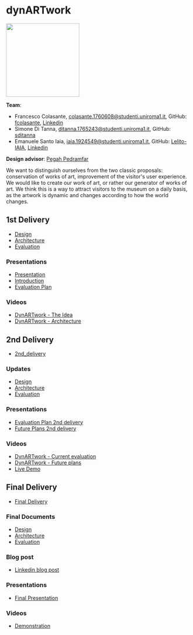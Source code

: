 # dynARTwork 
<img src="assets/Logo.png" width=200 align=centre>


**Team**:
- Francesco Colasante, colasante.1760608@studenti.uniroma1.it, GitHub: [fcolasante](http://github.com/fcolasante), [Linkedin](https://www.linkedin.com/in/francesco-colasante/)
- Simone Di Tanna, ditanna.1765243@studenti.uniroma1.it, GitHub: [sditanna](http://github.com/sditanna)
- Emanuele Santo Iaia, iaia.1924549@studenti.uniroma1.it, GitHub: [Lelito-IAIA](http://github.com/Lelito-IAIA), [Linkedin](https://www.linkedin.com/in/emanuele-santo-iaia-4315411a2/)


**Design advisor**: [Pegah Pedramfar](https://www.linkedin.com/in/pegah-pedramfar-71a636101/)


We want to distinguish ourselves from the two classic proposals: conservation of works of art, improvement of the visitor's user experience.
We would like to create our work of art, or rather our generator of works of art.
We think this is a way to attract visitors to the museum on a daily basis, as the artwork is dynamic and changes according to how the world changes.

## 1st Delivery

- [Design](./design.md)
- [Architecture](./architecture.md)
- [Evaluation](./evaluation.md)
### Presentations
- [Presentation](https://docs.google.com/presentation/d/14FcAsv8RbBQgtHz-JDO1e33gRCXkLJ3kavpsDNRHOT4/edit?usp=sharing)
- [Introduction](./DynARTwork_Introduction)
- [Evaluation Plan](./DynArtWork_Evaluation_Plan)
### Videos
- [DynARTwork - The Idea](https://www.youtube.com/watch?v=u6LoqptbMTY)
- [DynARTwork - Architecture](https://www.youtube.com/watch?v=5QkTi2bo70E)



## 2nd Delivery

- [2nd_delivery](./2nd_delivery.md)
### Updates
- [Design](./design.md)
- [Architecture](./architecture.md)
- [Evaluation](./evaluation.md)
### Presentations
- [Evaluation Plan 2nd delivery](./Evaluation_Plan_2nd_delivery.pdf)
- [Future Plans 2nd delivery](./Future_Plans_2nd_delivery.pdf)
### Videos
- [DynARTwork - Current evaluation](https://youtu.be/pHyfPaEfGqk)
- [DynARTwork - Future plans](https://youtu.be/Mnt6pUkhF1Y)
- [Live Demo](https://youtu.be/IuAJRV1asrU)


## Final Delivery

- [Final Delivery](./3rd_delivery.md)
### Final Documents
- [Design](./Final_Design.md)
- [Architecture](./Final_Architecture.md)
- [Evaluation](./Final_Evaluation.md)
### Blog post
- [Linkedin blog post](./)
### Presentations
- [Final Presentation](./)
### Videos
- [Demonstration](./)
